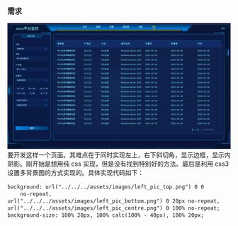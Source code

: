 ### 需求

![图片](../assets/images/background.png)
要开发这样一个页面。其难点在于同时实现左上，右下斜切角，显示边框，显示内阴影。刚开始是想用纯 css 实现，但是没有找到特别好的方法。最后是利用 css3 设置多背景图的方式实现的。具体实现代码如下：

```
background: url("../../../assets/images/left_pic_top.png") 0 0
    no-repeat,
url("../../../assets/images/left_pic_bottom.png") 0 20px no-repeat,
url("../../../assets/images/left_pic_centre.png") 0 100% no-repeat;
background-size: 100% 20px, 100% calc(100% - 40px), 100% 20px;
```

